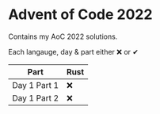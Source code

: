 # Advent of Code 2022

Contains my AoC 2022 solutions.

Each langauge, day & part either ❌ or ✔

|     Part     |        Rust        |
|--------------|--------------------|
| Day 1 Part 1 | ❌ |
| Day 1 Part 2 | ❌ |
